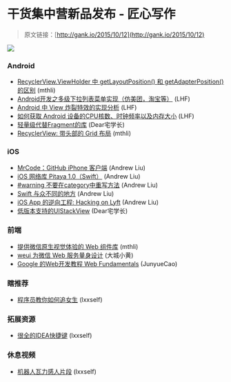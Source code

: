 # 干货集中营新品发布 - 匠心写作

> 原文链接：[http://gank.io/2015/10/12](http://gank.io/2015/10/12)

![](http://ww1.sinaimg.cn/large/610dc034gw1ewy18hibdij20dw0kuq5z.jpg)

### Android

* [RecyclerView.ViewHolder 中 getLayoutPosition() 和 getAdapterPosition() 的区别](http://stackoverflow.com/questions/29684154/recyclerview) (mthli)
* [Android开发之多级下拉列表菜单实现（仿美团，淘宝等）](http://blog.csdn.net/minimicall/article/details/39484493) (LHF)
* [Android 中 View 炸裂特效的实现分析](http://blog.csdn.net/feelang/article/details/48817145) (LHF)
* [如何获取 Android 设备的CPU核数、时钟频率以及内存大小](http://blog.csdn.net/feelang/article/details/46554095) (LHF)
* [轻量级代替Fragment的库](https://github.com/tianzhijiexian/UIBlock/) (Dear宅学长)
* [RecyclerView: 带头部的 Grid 布局](http://blog.sqisland.com/2014/12/recyclerview) (mthli)

### iOS

* [MrCode：GitHub iPhone 客户端](https://github.com/haolloyin/MrCode?hmsr=toutiao.io&utm_medium=toutiao.io&utm_source=toutiao.io) (Andrew Liu)
* [iOS 网络库 Pitaya 1.0（Swift）](https://github.com/johnlui/Pitaya?hmsr=toutiao.io&utm_medium=toutiao.io&utm_source=toutiao.io) (Andrew Liu)
* [#warning 不要在category中重写方法](http://www.jianshu.com/p/0e1cca3ce986?utm_campaign=hugo&utm_medium=reader_share&utm_content=note&utm_source=weibo) (Andrew Liu)
* [Swift 与众不同的地方](http://www.cnblogs.com/songliquan/p/4856700.html?hmsr=toutiao.io&utm_medium=toutiao.io&utm_source=toutiao.io) (Andrew Liu)
* [iOS App 的逆向工程: Hacking on Lyft](https://realm.io/cn/news/conrad) (Andrew Liu)
* [低版本支持的UIStackView](https://github.com/forkingdog/FDStackView) (Dear宅学长)

### 前端

* [提供微信原生视觉体验的 Web 组件库](https://github.com/weui/weui) (mthli)
* [weui 为微信 Web 服务量身设计](https://github.com/weui/weui?hmsr=toutiao.io&utm_medium=toutiao.io&utm_source=toutiao.io) (大城小黄)
* [Google 的Web开发教程 Web Fundamentals](https://developers.google.com/web/fundamentals/?hl=zh) (JunyueCao)

### 瞎推荐

* [程序员教你如何追女生](http://mp.weixin.qq.com/s?__biz=MjM5NzA1MTcyMA==&mid=209626843&idx=1&sn=d7a2338ec9ab33f8ce288f5086a11483&scene=0) (lxxself)

### 拓展资源

* [很全的IDEA快捷键](https://github.com/judasn/IntelliJ) (lxxself)

### 休息视频

* [机器人瓦力感人片段](http://video.weibo.com/show?fid=1034) (lxxself)

